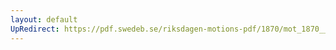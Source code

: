 ```yaml
---
layout: default
UpRedirect: https://pdf.swedeb.se/riksdagen-motions-pdf/1870/mot_1870__ak__00084/mot_1870__ak__00084_002.pdf
---
```

